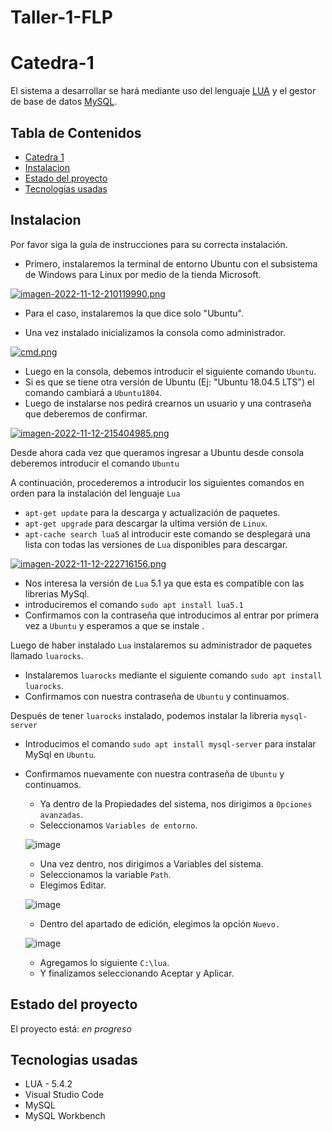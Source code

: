 # Taller-1-FLP

# Catedra-1

El sistema a desarrollar se hará mediante uso del lenguaje [LUA](https://www.lua.org/) y el gestor de base de datos [MySQL](https://www.mysql.com/).

## Tabla de Contenidos
* [Catedra 1](#catedra-1)
* [Instalacion](#instalacion)
* [Estado del proyecto](#estado-del-proyecto)
* [Tecnologias usadas](#tecnologias-usadas)

## Instalacion

Por favor siga la guía de instrucciones para su correcta instalación.

- Primero, instalaremos la terminal de entorno Ubuntu con el subsistema de Windows para Linux por medio de la tienda Microsoft.

[![imagen-2022-11-12-210119990.png](https://i.postimg.cc/bJx3p24Y/imagen-2022-11-12-210119990.png)](https://postimg.cc/r0pS9z87)

- Para el caso, instalaremos la que dice solo "Ubuntu".

- Una vez instalado inicializamos la consola como administrador.

[![cmd.png](https://i.postimg.cc/Hn4Yw3RG/cmd.png)](https://postimg.cc/rRs2cGqg)

- Luego en la consola, debemos introducir el siguiente comando `Ubuntu`.
-  Si es que se tiene otra versión de Ubuntu (Ej: "Ubuntu 18.04.5 LTS") el comando cambiará a `Ubuntu1804`.
- Luego de instalarse nos pedirá crearnos un usuario y una contraseña que deberemos de confirmar.

[![imagen-2022-11-12-215404985.png](https://i.postimg.cc/KvqZb9Xz/imagen-2022-11-12-215404985.png)](https://postimg.cc/svWF94gd)

Desde ahora cada vez que queramos ingresar a Ubuntu desde consola deberemos introducir el comando `Ubuntu`


A continuación, procederemos a introducir los siguientes comandos en orden para la instalación del lenguaje `Lua`
- `apt-get update` para la descarga y actualización de paquetes.
- `apt-get upgrade` para descargar la ultima versión de `Linux`.
- `apt-cache search lua5` al introducir este comando se desplegará una lista con todas las versiones de `Lua` disponibles para descargar.

[![imagen-2022-11-12-222716156.png](https://i.postimg.cc/5tF7yt6G/imagen-2022-11-12-222716156.png)](https://postimg.cc/3yYCbYjC)

- Nos interesa la versión de `Lua` 5.1 ya que esta es compatible con las librerias MySql.
- introduciremos el comando `sudo apt install lua5.1` 
- Confirmamos con la contraseña que introducimos al entrar por primera vez a `Ubuntu` y esperamos a que se instale .

Luego de haber instalado `Lua` instalaremos su administrador de paquetes llamado `luarocks`.
- Instalaremos `luarocks` mediante el siguiente comando `sudo apt install luarocks`.
- Confirmamos con nuestra contraseña de `Ubuntu` y continuamos.
 
Después de tener `luarocks` instalado, podemos instalar la libreria `mysql-server` 
- Introducimos el comando `sudo apt install mysql-server` para instalar MySql en `Ubuntu`.
- Confirmamos nuevamente con nuestra contraseña de `Ubuntu` y continuamos.

  
  - Ya dentro de la Propiedades del sistema, nos dirigimos a `Opciones avanzadas`.
  - Seleccionamos `Variables de entorno`.
  
  ![image](https://user-images.githubusercontent.com/116284986/201191632-75bdc06c-ed4f-43f7-91d9-edc090a5a35c.png)
  
  - Una vez dentro, nos dirigimos a Variables del sistema.
  - Seleccionamos la variable `Path`.
  - Elegimos Editar.
  
  ![image](https://user-images.githubusercontent.com/116284986/201192138-ca7468f8-3bbc-458f-875e-c83c861f3447.png)

  - Dentro del apartado de edición, elegimos la opción `Nuevo.`
  
  ![image](https://user-images.githubusercontent.com/116284986/201192410-c57243da-c48a-4328-bc4d-3b3744451f34.png)
  
  - Agregamos lo siguiente `C:\lua`.
  - Y finalizamos seleccionando Aceptar y Aplicar.
  
## Estado del proyecto

El proyecto está: _en progreso_

## Tecnologias usadas

 - LUA - 5.4.2
 - Visual Studio Code
 - MySQL
 - MySQL Workbench
